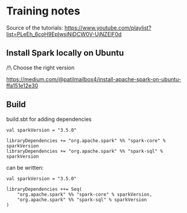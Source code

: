 # Training notes

Source of the tutorials: https://www.youtube.com/playlist?list=PLeEh_6coH9EpIwsiNiDCW0V-UjNZElF0d

## Install Spark locally on Ubuntu

/!\ Choose the right version

https://medium.com/@patilmailbox4/install-apache-spark-on-ubuntu-ffa151e12e30

## Build

build.sbt for adding dependencies
```
val sparkVersion = "3.5.0"

libraryDependencies += "org.apache.spark" %% "spark-core" % sparkVersion
libraryDependencies += "org.apache.spark" %% "spark-sql" % sparkVersion
```
can be written:
```
val sparkVersion = "3.5.0"

libraryDependencies ++= Seq(
    "org.apache.spark" %% "spark-core" % sparkVersion,
    "org.apache.spark" %% "spark-sql" % sparkVersion
)
```
